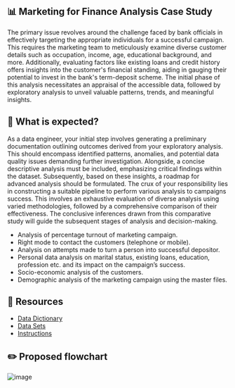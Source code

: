 ## 📊 Marketing for Finance Analysis Case Study
The primary issue revolves around the challenge faced by bank officials in effectively targeting the
appropriate individuals for a successful campaign. This requires the marketing team to meticulously
examine diverse customer details such as occupation, income, age, educational background, and
more. Additionally, evaluating factors like existing loans and credit history offers insights into the
customer's financial standing, aiding in gauging their potential to invest in the bank's term-deposit
scheme. The initial phase of this analysis necessitates an appraisal of the accessible data, followed by
exploratory analysis to unveil valuable patterns, trends, and meaningful insights.

## 🤔 What is expected?
As a data engineer, your initial step involves generating a preliminary documentation outlining outcomes derived from your exploratory analysis. This should encompass identified patterns, anomalies, and potential data quality issues demanding further investigation. Alongside, a concise descriptive analysis must be included, emphasizing critical findings within the dataset. Subsequently, based on these insights, a roadmap for advanced analysis should be formulated. The crux of your responsibility lies in constructing a suitable pipeline to perform various analysis to campaigns success. This involves an exhaustive evaluation of diverse analysis using varied methodologies, followed by a comprehensive comparison of their effectiveness. The conclusive inferences drawn from this comparative study will guide the subsequent stages of analysis and decision-making.

* Analysis of percentage turnout of marketing campaign.
* Right mode to contact the customers (telephone or mobile).
* Analysis on attempts made to turn a person into successful depositor.
* Personal data analysis on marital status, existing loans, education, profession etc. and its impact on the campaign’s success.
* Socio-economic analysis of the customers.
* Demographic analysis of the marketing campaign using the master files.

## 🔗 Resources

* [Data Dictionary](https://github.com/manojkumarsingh77/Shell2023/blob/main/MarketingForFinance/DataDictionary/MarketingForFinance_DD.pdf)
* [Data Sets](https://github.com/manojkumarsingh77/Shell2023/blob/main/MarketingForFinance/DataSets/MarketingForFinanceDataset.zip)
* [Instructions](https://notepad.pw/shellidasep23)

## ✏️ Proposed flowchart

![image](https://github.com/sharad1210/Shell-IDA-case-study-23/assets/56643117/2385a412-b455-4292-b9c5-6a6d62807b8e)

